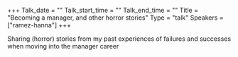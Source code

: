 +++
Talk_date = ""
Talk_start_time = ""
Talk_end_time = ""
Title = "Becoming a manager, and other horror stories"
Type = "talk"
Speakers = ["ramez-hanna"]
+++

Sharing (horror) stories from my past experiences of failures and successes when moving into the manager career

